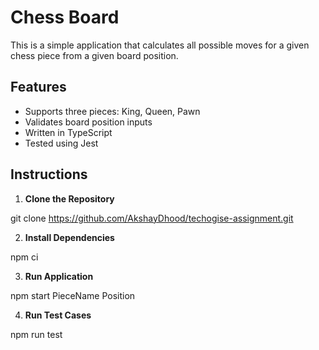 # Chess Board

This is a simple application that calculates all possible moves for a given chess piece from a given board position.

## Features

- Supports three pieces: King, Queen, Pawn
- Validates board position inputs
- Written in TypeScript
- Tested using Jest

## Instructions

1. **Clone the Repository**

git clone https://github.com/AkshayDhood/techogise-assignment.git

2. **Install Dependencies**

npm ci

3. **Run Application**

npm start PieceName Position

4. **Run Test Cases**

npm run test